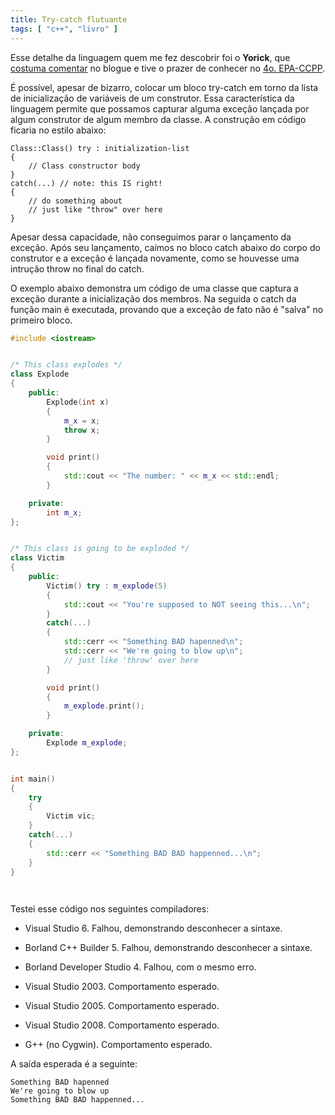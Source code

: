 ```yaml
---
title: Try-catch flutuante
tags: [ "c++", "livro" ]
---
```


Esse detalhe da linguagem quem me fez descobrir foi o **Yorick**, que [costuma comentar](http://www.caloni.com.br/quando-o-ponteiro-nulo-nao-e-invalido#comment-345) no blogue e tive o prazer de conhecer no [4o. EPA-CCPP](http://www.caloni.com.br/blog/epa-ccpp-4-nossa-comunidade-ganhando-forma).

É possível, apesar de bizarro, colocar um bloco try-catch em torno da lista de inicialização de variáveis de um construtor. Essa característica da linguagem permite que possamos capturar alguma exceção lançada por algum construtor de algum membro da classe. A construção em código ficaria no estilo abaixo:




    
    Class::Class() try : initialization-list
    {
        // Class constructor body
    }
    catch(...) // note: this IS right!
    {
        // do something about
        // just like "throw" over here
    }



Apesar dessa capacidade, não conseguimos parar o lançamento da exceção. Após seu lançamento, caímos no bloco catch abaixo do corpo do construtor e a exceção é lançada novamente, como se houvesse uma intrução throw no final do catch.

O exemplo abaixo demonstra um código de uma classe que captura a exceção durante a inicialização dos membros. Na seguida o catch da função main é executada, provando que a exceção de fato não é "salva" no primeiro bloco.

```cpp
#include <iostream>


/* This class explodes */
class Explode
{
	public:
		Explode(int x) 
		{
			m_x = x;
			throw x;
		}

		void print()
		{
			std::cout << "The number: " << m_x << std::endl;
		}

	private:
		int m_x;
};


/* This class is going to be exploded */
class Victim
{
	public:
		Victim() try : m_explode(5)
		{
			std::cout << "You're supposed to NOT seeing this...\n";
		}
		catch(...) 
		{ 
			std::cerr << "Something BAD hapenned\n";
			std::cerr << "We're going to blow up\n";
			// just like 'throw' over here
		}

		void print()
		{
			m_explode.print();
		}

	private:
		Explode m_explode;
};


int main()
{
	try
	{
		Victim vic;
	}
	catch(...)
	{
		std::cerr << "Something BAD BAD happenned...\n";
	}
}

 

```


Testei esse código nos seguintes compiladores:




    
  * Visual Studio 6. Falhou, demonstrando desconhecer a sintaxe.

    
  * Borland C++ Builder 5. Falhou, demonstrando desconhecer a sintaxe.

    
  * Borland Developer Studio 4. Falhou, com o mesmo erro.

    
  * Visual Studio 2003. Comportamento esperado.

    
  * Visual Studio 2005. Comportamento esperado.

    
  * Visual Studio 2008. Comportamento esperado.

    
  * G++ (no Cygwin). Comportamento esperado.



A saída esperada é a seguinte:


    
    Something BAD hapenned
    We're going to blow up
    Something BAD BAD happenned...

